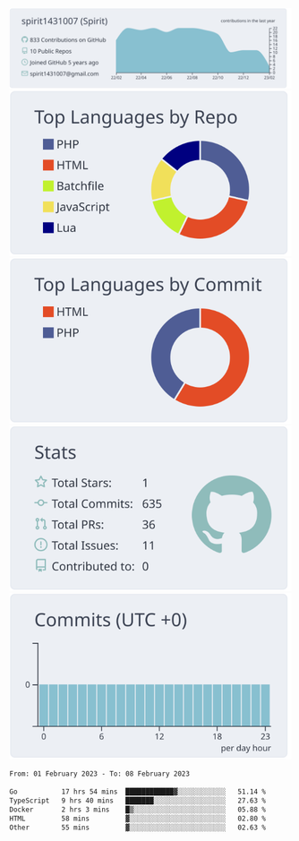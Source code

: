 [![](https://raw.githubusercontent.com/spirit1431007/spirit1431007/master/profile-summary-card-output/nord_bright/0-profile-details.svg)](https://git.io/spiritx)
[![](https://raw.githubusercontent.com/spirit1431007/spirit1431007/master/profile-summary-card-output/nord_bright/1-repos-per-language.svg)](https://git.io/spiritx) [![](https://raw.githubusercontent.com/spirit1431007/spirit1431007/master/profile-summary-card-output/nord_bright/2-most-commit-language.svg)](https://git.io/spiritx)
[![](https://raw.githubusercontent.com/spirit1431007/spirit1431007/master/profile-summary-card-output/nord_bright/3-stats.svg)](https://git.io/spiritx) [![](https://raw.githubusercontent.com/spirit1431007/spirit1431007/master/profile-summary-card-output/nord_bright/4-productive-time.svg)](https://git.io/spiritx)

<!--START_SECTION:waka-->

```text
From: 01 February 2023 - To: 08 February 2023

Go           17 hrs 54 mins  ████████████▓░░░░░░░░░░░░   51.14 %
TypeScript   9 hrs 40 mins   ███████░░░░░░░░░░░░░░░░░░   27.63 %
Docker       2 hrs 3 mins    █▒░░░░░░░░░░░░░░░░░░░░░░░   05.88 %
HTML         58 mins         ▓░░░░░░░░░░░░░░░░░░░░░░░░   02.80 %
Other        55 mins         ▓░░░░░░░░░░░░░░░░░░░░░░░░   02.63 %
```

<!--END_SECTION:waka-->
